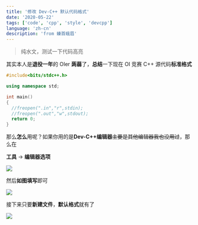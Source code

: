 ```yaml
---
title: '修改 Dev-C++ 默认代码格式'
date: '2020-05-22'
tags: ['code', 'cpp', 'style', 'devcpp']
language: 'zh-cn'
description: 'from 螓首蛾眉'
---
```


> 纯水文，测试一下代码高亮

其实本人是**退役一年**的 OIer **蒟蒻**了，**总结**一下现在 OI 竞赛 C++ 源代码**标准格式**

```cpp
#include<bits/stdc++.h>

using namespace std;

int main()
{
  //freopen(".in","r",stdin);
  //freopen(".out","w",stdout);
  return 0;
}
```

那么**怎么**用呢？如果你用的是**Dev-C++编辑器**~~主要是其他编辑器我也没用过~~，那么在

**工具** -> **编辑器选项**

![](/blog/xiu-gai-dev-cpp-mo-ren-dai-ma-ge-shi/Snipaste_2020-05-22_17-21-11.png)

然后**如图填写**即可

![](/blog/xiu-gai-dev-cpp-mo-ren-dai-ma-ge-shi/Snipaste_2020-05-22_17-23-22.png)

接下来只要**新建文件**，**默认格式**就有了

![](/blog/xiu-gai-dev-cpp-mo-ren-dai-ma-ge-shi/Snipaste_2020-05-22_17-26-21.png)
